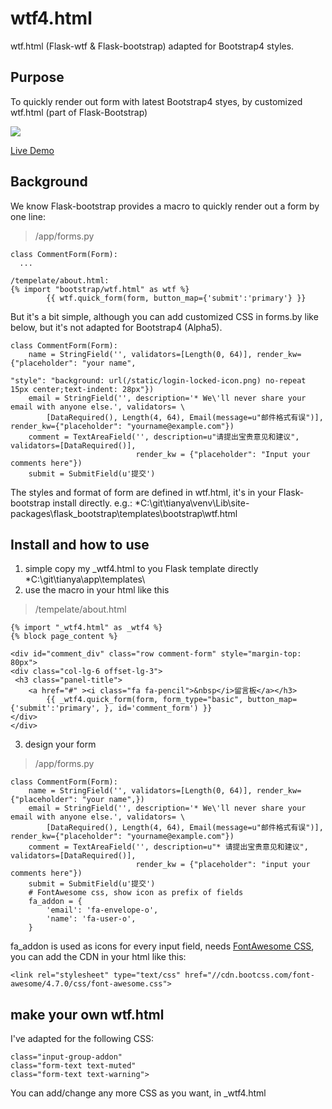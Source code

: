 # wtf4.html
wtf.html (Flask-wtf & Flask-bootstrap) adapted for Bootstrap4 styles. 




## Purpose
To quickly render out form with latest Bootstrap4 styes, by customized wtf.html (part of Flask-Bootstrap)

![](http://img.blog.csdn.net/20161111105913670?watermark/2/text/aHR0cDovL2Jsb2cuY3Nkbi5uZXQv/font/5a6L5L2T/fontsize/400/fill/I0JBQkFCMA==/dissolve/70/gravity/SouthEast)

[Live Demo](http://tianya.heroku.com/about)



## Background
We know Flask-bootstrap provides a macro to quickly render out a form by one line:
> /app/forms.py
```
class CommentForm(Form):
  ...

/tempelate/about.html:
{% import "bootstrap/wtf.html" as wtf %}
        {{ wtf.quick_form(form, button_map={'submit':'primary'} }}
```
But it's a bit simple, although you can add customized CSS in forms.by like below, but it's not adapted for Bootstrap4 (Alpha5).
```
class CommentForm(Form):
    name = StringField('', validators=[Length(0, 64)], render_kw={"placeholder": "your name",
                                                                  "style": "background: url(/static/login-locked-icon.png) no-repeat 15px center;text-indent: 28px"})
    email = StringField('', description='* We\'ll never share your email with anyone else.', validators= \
        [DataRequired(), Length(4, 64), Email(message=u"邮件格式有误")], render_kw={"placeholder": "yourname@example.com"})
    comment = TextAreaField('', description=u"请提出宝贵意见和建议", validators=[DataRequired()],
                            render_kw = {"placeholder": "Input your comments here"})
    submit = SubmitField(u'提交')
```
The styles and format of form are defined in wtf.html, it's in your Flask-bootstrap install directly. 
e.g.: *C:\git\tianya\venv\Lib\site-packages\flask_bootstrap\templates\bootstrap\wtf.html

## Install and how to use
1. simple copy my _wtf4.html to you Flask template directly
*C:\git\tianya\app\templates\
2. use the macro in your html like this
> /tempelate/about.html
```
{% import "_wtf4.html" as _wtf4 %}
{% block page_content %}

<div id="comment_div" class="row comment-form" style="margin-top: 80px">
<div class="col-lg-6 offset-lg-3">
 <h3 class="panel-title">
    <a href="#" ><i class="fa fa-pencil">&nbsp</i>留言板</a></h3>
        {{ _wtf4.quick_form(form, form_type="basic", button_map={'submit':'primary', }, id='comment_form') }}
</div>
</div>
```
3. design your form
> /app/forms.py
```
class CommentForm(Form):
    name = StringField('', validators=[Length(0, 64)], render_kw={"placeholder": "your name",})
    email = StringField('', description='* We\'ll never share your email with anyone else.', validators= \
        [DataRequired(), Length(4, 64), Email(message=u"邮件格式有误")], render_kw={"placeholder": "yourname@example.com"})
    comment = TextAreaField('', description=u"* 请提出宝贵意见和建议", validators=[DataRequired()],
                            render_kw = {"placeholder": "input your comments here"})
    submit = SubmitField(u'提交')
    # FontAwesome css, show icon as prefix of fields
    fa_addon = {
        'email': 'fa-envelope-o',
        'name': 'fa-user-o',
    }
```
fa_addon is used as icons for every input field, needs [FontAwesome CSS](http://fontawesome.io/examples/), you can add the CDN in your html like this:
```
<link rel="stylesheet" type="text/css" href="//cdn.bootcss.com/font-awesome/4.7.0/css/font-awesome.css">
```

## make your own wtf.html
I've adapted for the following CSS:
```
class="input-group-addon"
class="form-text text-muted"
class="form-text text-warning">
```
You can add/change any more CSS as you want, in _wtf4.html

